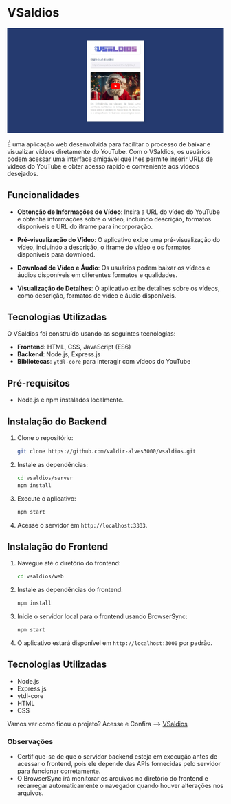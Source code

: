 # VSaldios

![preview](./.github/banner.png)

É uma aplicação web desenvolvida para facilitar o processo de baixar e visualizar vídeos diretamente do YouTube. Com o VSaldios, os usuários podem acessar uma interface amigável que lhes permite inserir URLs de vídeos do YouTube e obter acesso rápido e conveniente aos vídeos desejados.

## Funcionalidades

- **Obtenção de Informações de Vídeo**: Insira a URL do vídeo do YouTube e obtenha informações sobre o vídeo, incluindo descrição, formatos disponíveis e URL do iframe para incorporação.

- **Pré-visualização do Vídeo**: O aplicativo exibe uma pré-visualização do vídeo, incluindo a descrição, o iframe do vídeo e os formatos disponíveis para download.

- **Download de Vídeo e Áudio**: Os usuários podem baixar os vídeos e áudios disponíveis em diferentes formatos e qualidades.

- **Visualização de Detalhes**: O aplicativo exibe detalhes sobre os vídeos, como descrição, formatos de vídeo e áudio disponíveis.

## Tecnologias Utilizadas

O VSaldios foi construído usando as seguintes tecnologias:

- **Frontend**: HTML, CSS, JavaScript (ES6)
- **Backend**: Node.js, Express.js
- **Bibliotecas**: `ytdl-core` para interagir com vídeos do YouTube

## Pré-requisitos

- Node.js e npm instalados localmente.

## Instalação do Backend

1. Clone o repositório:

   ```bash
   git clone https://github.com/valdir-alves3000/vsaldios.git
   ```

2. Instale as dependências:

   ```bash
   cd vsaldios/server
   npm install
   ```

3. Execute o aplicativo:

   ```bash
   npm start
   ```

4. Acesse o servidor em `http://localhost:3333`.

## Instalação do Frontend

1. Navegue até o diretório do frontend:

   ```bash
   cd vsaldios/web
   ```

2. Instale as dependências do frontend:

   ```bash
   npm install
   ```

3. Inicie o servidor local para o frontend usando BrowserSync:

   ```bash
   npm start
   ```

4. O aplicativo estará disponível em `http://localhost:3000` por padrão.

## Tecnologias Utilizadas

- Node.js
- Express.js
- ytdl-core
- HTML
- CSS

Vamos ver como ficou o projeto? Acesse e Confira --> [VSaldios](https://vsaldios.vercel.app/)

### Observações

- Certifique-se de que o servidor backend esteja em execução antes de acessar o frontend, pois ele depende das APIs fornecidas pelo servidor para funcionar corretamente.
- O BrowserSync irá monitorar os arquivos no diretório do frontend e recarregar automaticamente o navegador quando houver alterações nos arquivos.
